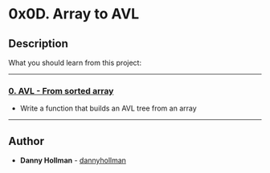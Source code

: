 # 0x0D. Array to AVL

## Description
What you should learn from this project:

---

### [0. AVL - From sorted array](./0-sorted_array_to_avl.c)
* Write a function that builds an AVL tree from an array

---

## Author
* **Danny Hollman** - [dannyhollman](https://github.com/dannyhollman)